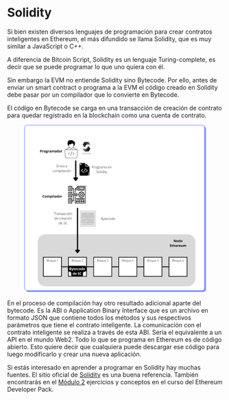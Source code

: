 # Solidity

Si bien existen diversos lenguajes de programación para crear contratos inteligentes en Ethereum, el más difundido se llama Solidity, que es muy similar a JavaScript o C++.

A diferencia de Bitcoin Script, Solidity es un lenguaje Turing-complete, es decir que se puede programar lo que uno quiera con él.

Sin embargo la EVM no entiende Solidity sino Bytecode. Por ello, antes de enviar un smart contract o programa a la EVM el código creado en Solidity debe pasar por un compilador que lo convierte en Bytecode.

El código en Bytecode se carga en una transacción de creación de contrato para quedar registrado en la blockchain como una cuenta de contrato.

<figure><img src="../../../.gitbook/assets/EDP_mod1_17_gb.png" alt=""><figcaption></figcaption></figure>

En el proceso de compilación hay otro resultado adicional aparte del bytecode. Es la ABI o Application Binary Interface que es un archivo en formato JSON que contiene todos los métodos y sus respectivos parámetros que tiene el contrato inteligente. La comunicación con el contrato inteligente se realiza a través de esta ABI. Sería el equivalente a un API en el mundo Web2. Todo lo que se programa en Ethereum es de código abierto. Esto quiere decir que cualquiera puede descargar ese código para luego modificarlo y crear una nueva aplicación.

Si estás interesado en aprender a programar en Solidity hay muchas fuentes. El sitio oficial de [Solidity](https://docs.soliditylang.org/) es una buena referencia. También encontrarás en el [Módulo 2](../../../modulo-2/fundamentos-de-solidity/) ejercicios y conceptos en el curso del Ethereum Developer Pack.
